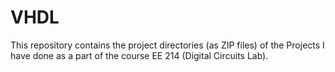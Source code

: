 # VHDL
This repository contains the project directories (as ZIP files) of the Projects I have done as a part of the course EE 214 (Digital Circuits Lab).
